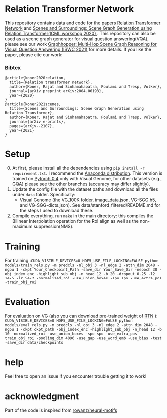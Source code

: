 # Relation Transformer Network


This repository contains data and code for the papers [Relation Transformer Network](https://arxiv.org/abs/2004.06193) and [Scenes and Surroundings: Scene Graph Generation using Relation Transformer(ICML workshop,2020)
](https://arxiv.org/abs/2107.05448). This repository can also be used as a scene graph generator for visual question answering(VQA), please see our work [Graphhopper: Multi-Hop Scene Graph Reasoning for Visual Question Answering
(ISWC,2021)](https://arxiv.org/abs/2107.06325) for more details. If you like the paper, please cite our work:

### Bibtex

```
@article{koner2020relation,
  title={Relation transformer network},
  author={Koner, Rajat and Sinhamahapatra, Poulami and Tresp, Volker},
  journal={arXiv preprint arXiv:2004.06193},
  year={2020}
}
@article{koner2021scenes,
  title={Scenes and Surroundings: Scene Graph Generation using Relation Transformer},
  author={Koner, Rajat and Sinhamahapatra, Poulami and Tresp, Volker},
  journal={arXiv e-prints},
  pages={arXiv--2107},
  year={2021}
}
```
# Setup


0. At first, please install all the dependencies using ```pip install -r requirement.txt```. I recommend the [Anaconda distribution](https://repo.continuum.io/archive/). 
This version is trained on [Pytorch 0.4](https://pytorch.org/get-started/previous-versions/) only with Visual Genome, for other datasets (e.g., GQA) please see the other branches (accuracy may differ slightly).
1. Update the config file with the dataset paths and download all the files under ```data``` folder. Specifically:
    - Visual Genome (the VG_100K folder, image_data.json, VG-SGG.h5, and VG-SGG-dicts.json). See data/stanford_filtered/README.md for the steps I used to download these.
2. Compile everything. run ```make``` in the main directory: this compiles the Bilinear Interpolation operation for the RoI align as well as the non-maximum suppression(NMS).

# Training 
For training :```CUDA_VISIBLE_DEVICES=0 HDF5_USE_FILE_LOCKING=FALSE python models/train_rels.py -m predcls -nl_obj 3 -nl_edge 2 -attn_dim 2048 -ngpu 1 -ckpt Your_Checkpoint_Path -save_dir Your_Save_Dir -nepoch 30 -obj_index_enc -highlight_sub_obj -n_head 12 -b 20 -dropout 0.25 -l2 1e-5 -lr 5e-2 -normalized_roi -use_union_boxes -spo spo -use_extra_pos -train_obj_roi```

# Evaluation
For evaluation on VG (also you can download pre-trained weight of [RTN](https://syncandshare.lrz.de/getlink/fi8Q3pMt6yPo4J1w5fbpSUEn/) ): 
```CUDA_VISIBLE_DEVICES=0 HDF5_USE_FILE_LOCKING=FALSE python models/eval_rels.py -m predcls -nl_obj 3 -nl_edge 2 -attn_dim 2048 -ngpu 1 -ckpt ckpt_path -obj_index_enc -highlight_sub_obj -n_head 12 -b 10 -normalized_roi -use_union_boxes -spo spo -use_extra_pos -train_obj_roi -pooling_dim 4096 -use_gap -use_word_emb -use_bias -test -save_dir data/checkpoints```

# help

Feel free to open an issue if you encounter trouble getting it to work!

# acknowledgment 
Part of the code is inspired from [rowanz/neural-motifs](https://github.com/rowanz/neural-motifs)

